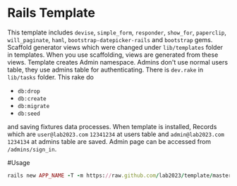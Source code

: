 # Rails Template

This template includes `devise`, `simple_form`, `responder`, `show_for`, `paperclip`, `will_paginate`, `haml`, 
`bootstrap-datepicker-rails` and `bootstrap` gems. Scaffold generator views which were changed under `lib/templates`
folder in templates.  When you use scaffolding, views are generated from these views. Template creates Admin namespace.
Admins don't use normal users table, they use admins table for authenticating. There is `dev.rake` in `lib/tasks` folder.
This rake do 

* `db:drop` 
* `db:create` 
* `db:migrate` 
* `db:seed` 

and saving fixtures data processes. When template is installed, Records 
which are `user@lab2023.com`  `12341234` at users table and `admin@lab2023.com` `1234134` at admins table are saved. Admin
page can be accessed from `/admins/sign_in`.

#Usage

```ruby
rails new APP_NAME -T -m https://raw.github.com/lab2023/template/master/rails_template.rb
```

